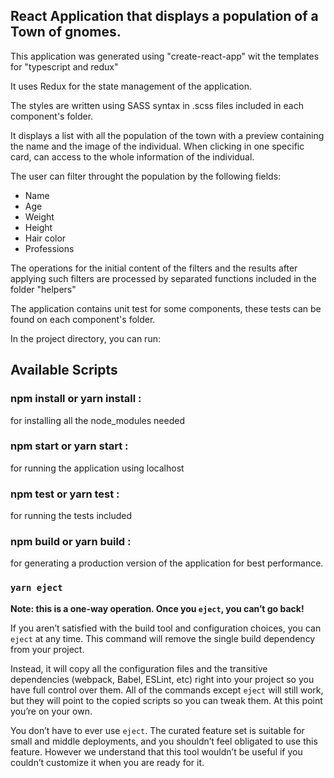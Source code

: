 ## React Application that displays a population of a Town of gnomes.

This application was generated using "create-react-app" wit the templates for "typescript and redux"

It uses Redux for the state management of the application.

The styles are written using SASS syntax in .scss files included in each component's folder.

It displays a list with all the population of the town with a preview containing the name and the image of the individual.
When clicking in one specific card, can access to the whole information of the individual.

The user can filter throught the population by the following fields:
- Name
- Age
- Weight
- Height
- Hair color
- Professions

The operations for the initial content of the filters and the results after applying such filters are processed by separated functions included in the folder "helpers"

The application contains unit test for some components, these tests can be found on each component's folder.

In the project directory, you can run:
## Available Scripts

### npm install or yarn install : 
for installing all the node_modules needed

### npm start or yarn start : 
for running the application using localhost

### npm test or yarn test : 
for running the tests included

### npm build or yarn build : 
for generating a production version of the application for best performance.


### `yarn eject`

**Note: this is a one-way operation. Once you `eject`, you can’t go back!**

If you aren’t satisfied with the build tool and configuration choices, you can `eject` at any time. This command will remove the single build dependency from your project.

Instead, it will copy all the configuration files and the transitive dependencies (webpack, Babel, ESLint, etc) right into your project so you have full control over them. All of the commands except `eject` will still work, but they will point to the copied scripts so you can tweak them. At this point you’re on your own.

You don’t have to ever use `eject`. The curated feature set is suitable for small and middle deployments, and you shouldn’t feel obligated to use this feature. However we understand that this tool wouldn’t be useful if you couldn’t customize it when you are ready for it.
